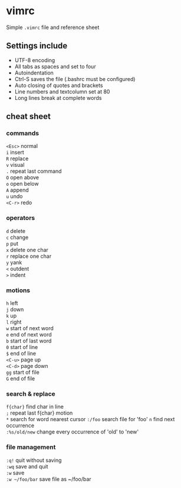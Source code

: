 # vimrc
Simple `.vimrc` file and reference sheet

## Settings include
- UTF-8 encoding
- All tabs as spaces and set to four
- Autoindentation
- Ctrl-S saves the file (.bashrc must be configured)
- Auto closing of quotes and brackets
- Line numbers and textcolumn set at 80
- Long lines break at complete words

## cheat sheet

### commands
`<Esc>` normal  
`i` insert  
`R` replace  
`v` visual  
`.` repeat last command  
`O` open above  
`o` open below  
`A` append  
`u` undo  
`<C-r>` redo  

### operators
`d` delete  
`c` change  
`p` put  
`x` delete one char  
`r` replace one char  
`y` yank  
`<` outdent  
`>` indent  

### motions
`h` left  
`j` down  
`k` up  
`l` right  
`w` start of next word  
`e` end of next word  
`b` start of last word  
`0` start of line  
`$` end of line  
`<C-u>` page up  
`<C-d>` page down  
`gg` start of file  
`G` end of file  

### search & replace
`f{char}` find char in line  
`;` repeat last f{char} motion  
`*` search for word nearest cursor
`:/foo` search file for 'foo'
`n` find next occurrence   
`:%s/old/new` change every occurrence of 'old' to 'new'  

### file management
`:q!` quit without saving  
`:wq` save and quit  
`:w` save  
`:w ~/foo/bar` save file as ~/foo/bar  

